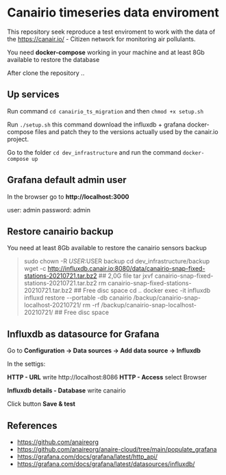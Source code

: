 # Canairio timeseries data enviroment

This repository seek reproduce a test enviroment to work with the data of the https://canair.io/ - Citizen network for monitoring air pollulants.

You need **docker-compose** working in your machine and at least 8Gb available to restore the database

After clone the repository ..

## Up services
Run command ``cd canairio_ts_migration``
and then ``chmod +x setup.sh``

Run ``./setup.sh`` this command download the influxdb + grafana docker-compose files and patch they to the versions actually used by the canair.io project.

Go to the folder ``cd dev_infrastructure`` and run the command ``docker-compose up``

## Grafana default admin user
In the browser go to **http://localhost:3000**

user: admin
password: admin

## Restore canairio backup

You need at least 8Gb available to restore the canairio sensors backup

> sudo chown -R $USER:$USER backup
> cd dev_infrastructure/backup
> wget -c  http://influxdb.canair.io:8080/data/canairio-snap-fixed-stations-20210721.tar.bz2 ## 2,0G file
> tar jxvf canairio-snap-fixed-stations-20210721.tar.bz2
> rm canairio-snap-fixed-stations-20210721.tar.bz2 ## Free disc space
> cd ..
> docker exec -it influxdb influxd restore --portable -db canairio /backup/canairio-snap-localhost-20210721/
> rm -rf /backup/canairio-snap-localhost-20210721/ ## Free disc space

## Influxdb as datasource for Grafana

Go to **Configuration -> Data sources -> Add data source -> Influxdb**

In the settigs: 

**HTTP - URL** write http://localhost:8086
**HTTP - Access** select Browser

**Influxdb details - Database** write canairio

Click button **Save & test**

## References
- https://github.com/anaireorg
- https://github.com/anaireorg/anaire-cloud/tree/main/populate_grafana
- https://grafana.com/docs/grafana/latest/http_api/
- https://grafana.com/docs/grafana/latest/datasources/influxdb/

